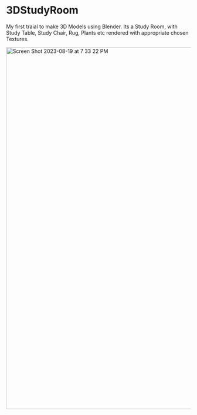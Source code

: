 # 3DStudyRoom

My first traial to make 3D Models using Blender.
Its a Study Room, with Study Table, Study Chair, Rug, Plants etc rendered with appropriate chosen Textures.

<img width="985" alt="Screen Shot 2023-08-19 at 7 33 22 PM" src="https://github.com/ShivangeeNagar/3DStudyRoom/assets/90488975/62800110-181b-4ab9-b389-5dc6f8a60179">
